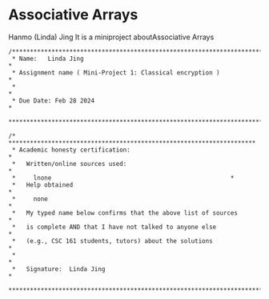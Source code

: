 Associative Arrays
==================


Hanmo (Linda) Jing
It is a miniproject aboutAssociative Arrays


    /***********************************************************************
     * Name:   Linda Jing                                                  *
     * Assignment name ( Mini-Project 1: Classical encryption )            *
     *                                                                     *
     * Due Date: Feb 28 2024                                               *
     ***********************************************************************/

    /* *********************************************************************
     * Academic honesty certification:                                     *
     *   Written/online sources used:                                      *
     *     lnone                                                  *
     *   Help obtained                                                     *
     *     none                                                            *
     *   My typed name below confirms that the above list of sources       *
     *   is complete AND that I have not talked to anyone else             *
     *   (e.g., CSC 161 students, tutors) about the solutions              *
     *                                                                     *
     *   Signature:  Linda Jing                                            *
     ***********************************************************************/
